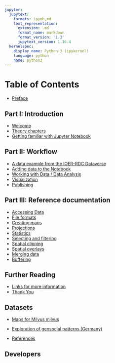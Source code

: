 ```yaml
---
jupyter:
  jupytext:
    formats: ipynb,md
    text_representation:
      extension: .md
      format_name: markdown
      format_version: '1.3'
      jupytext_version: 1.16.4
  kernelspec:
    display_name: Python 3 (ipykernel)
    language: python
    name: python3
---
```


<!-- #region editable=true slideshow={"slide_type": ""} -->
# Table of Contents

- [Preface](../intro)

## Part I: Introduction

- [Welcome](101_introduction)
- [Theory chapters](102_theory_chapters)
- [Getting familiar with Jupyter Notebook](103_jupyter_notebooks)

## Part II: Workflow

- [A data example from the IOER-RDC Dataverse](201_example_introduction)
- [Adding data to the Notebook](202_data_retrieval)
- [Working with Data / Data Analysis](203_analysis)
- [Visualization](204_visualizing)
- [Publishing](205_publish)

## Part III: Reference documentation

- [Accessing Data](301_accessing_data)
- [File formats](302_file_formats)
- [Creating maps](303_mapping)
- [Projections](304_projections)
- [Statistics](305_statistics)
- [Selecting and filtering](306_selecting_and_filtering)
- [Spatial clipping](307_spatial_clipping)
- [Spatial overlays](308_spatial_overlays)
- [Merging data](309_merging_data)
- [Buffering](310_buffering)

## Further Reading

- [Links for more information](401_endmatter-links)
- [Thank You](402_endmatter-thanks)

## Datasets

- [Maps for Milvus milvus](10_milvus_maps)
- [Exploration of geosocial patterns (Germany)](11_geosocialmedia)

- [References](references)

## Developers
<!-- #endregion -->

```python

```
